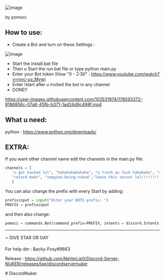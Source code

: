 ![image](https://user-images.githubusercontent.com/103531974/178294847-c10002a9-e30d-459b-b2d4-0ff2d7c27c92.png)

                                                                                                                                                   
by pomoci



## How to use:
  - Create a Bot and turn on these Settings  :
  
  
  ![image](https://user-images.githubusercontent.com/103531974/178571775-5a315922-0c35-4672-9723-0630a584fb8e.png)

  

  
  - Start the install.bat file
  - Then u Start the run.bat file or type python main.py
  - Enter your Bot token (How "0 - 2:30" : https://www.youtube.com/watch?v=jvvc-uy_Myw)
  - Enter !start after u invited the bot in any channel
  - DONE!!


https://user-images.githubusercontent.com/103531974/178593372-8186856c-07a8-45fb-b371-1ad24d9c498f.mp4




 ## What u need:
 
 python : https://www.python.org/downloads/

 
 ## EXTRA:
 
 
 If you want other channel name edit the channels in the main.py file:
 
 ```python
 channels = [
    "u got hacked lol", "hahahahahahaha", "u trash as fuck hahahaha", "shit owner", "EZ", "POMOCI HAHAHAH", "SHIT SERVER","FUCK ALL OF YOU",
    "retard-mods", "imagine-being-nuked","leave this server lol!!!!!!!!!!!",, "monkey", "BIG BLACK MONKE BOY NUKE", "GET RACT BY DART GOBLINS"
    ]
 ```
 
 You can also change the prefix with every Start by adding:
 
 
 ```python
 prefixinput = input("Enter your BOTS prefix: ")
 PREFIX = prefixinput
 ```
 and then also change:
 
 ```python
 pomoci = commands.Bot(command_prefix=PREFIX, intents = discord.Intents.all())
 ```
 
 --------------------------------------------------------------------------------------------------------------------------------------------
 
 ⭐ GIVE STAR OR GAY
 
 For help dm : Backy-Fosy#9663
 
 Release : https://github.com/NeVerLie0/Discord-Server-NUKER/releases/tag/discordservernuker
 
 
 
 
#   D i s c o r d N u k e r  
 